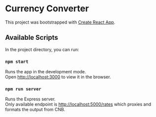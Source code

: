 # Currency Converter

This project was bootstrapped with [Create React App](https://github.com/facebook/create-react-app).

## Available Scripts

In the project directory, you can run:

### `npm start`

Runs the app in the development mode.\
Open [http://localhost:3000](http://localhost:3000) to view it in the browser.

### `npm run server`

Runs the Express server.\
Only available endpoint is [http://localhost:5000/rates](http://localhost:5000/rates) which proxies and formats the output from CNB.
